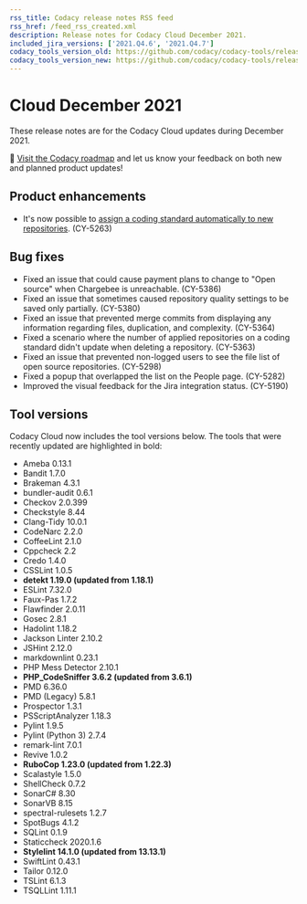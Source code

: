 ```yaml
---
rss_title: Codacy release notes RSS feed
rss_href: /feed_rss_created.xml
description: Release notes for Codacy Cloud December 2021.
included_jira_versions: ['2021.Q4.6', '2021.Q4.7']
codacy_tools_version_old: https://github.com/codacy/codacy-tools/releases/tag/4.0.22
codacy_tools_version_new: https://github.com/codacy/codacy-tools/releases/tag/4.0.54
---
```


# Cloud December 2021

These release notes are for the Codacy Cloud updates during December 2021.

📢 [Visit the Codacy roadmap](https://roadmap.codacy.com) and <span class="skip-vale">let us know</span> your feedback on both new and planned product updates!

## Product enhancements

-   It's now possible to [assign a coding standard automatically to new repositories](https://docs.codacy.com/organizations/using-a-coding-standard/#set-default). (CY-5263)

## Bug fixes

-   Fixed an issue that could cause payment plans to change to "Open source" when <span class="skip-vale">Chargebee</span> is unreachable. (CY-5386)
-   Fixed an issue that sometimes caused repository quality settings to be saved only <span class="skip-vale">partially</span>. (CY-5380)
-   Fixed an issue that prevented merge commits from displaying any information regarding files, duplication, and complexity. (CY-5364)
-   Fixed a scenario where the number of applied repositories on a coding standard didn't update when deleting a repository. (CY-5363)
-   Fixed an issue that prevented non-logged users to see the file list of open source repositories. (CY-5298)
-   Fixed a popup that overlapped the list on the People page. (CY-5282)
-   Improved the visual feedback for the Jira integration status. (CY-5190)

## Tool versions

Codacy Cloud now includes the tool versions below. The tools that were recently updated are highlighted in bold:

-   Ameba 0.13.1
-   Bandit 1.7.0
-   Brakeman 4.3.1
-   bundler-audit 0.6.1
-   Checkov 2.0.399
-   Checkstyle 8.44
-   Clang-Tidy 10.0.1
-   CodeNarc 2.2.0
-   CoffeeLint 2.1.0
-   Cppcheck 2.2
-   Credo 1.4.0
-   CSSLint 1.0.5
-   **detekt 1.19.0 (updated from 1.18.1)**
-   ESLint 7.32.0
-   Faux-Pas 1.7.2
-   Flawfinder 2.0.11
-   Gosec 2.8.1
-   Hadolint 1.18.2
-   Jackson Linter 2.10.2
-   JSHint 2.12.0
-   markdownlint 0.23.1
-   PHP Mess Detector 2.10.1
-   **PHP_CodeSniffer 3.6.2 (updated from 3.6.1)**
-   PMD 6.36.0
-   PMD (Legacy) 5.8.1
-   Prospector 1.3.1
-   PSScriptAnalyzer 1.18.3
-   Pylint 1.9.5
-   Pylint (Python 3) 2.7.4
-   remark-lint 7.0.1
-   Revive 1.0.2
-   **RuboCop 1.23.0 (updated from 1.22.3)**
-   Scalastyle 1.5.0
-   ShellCheck 0.7.2
-   SonarC# 8.30
-   SonarVB 8.15
-   spectral-rulesets 1.2.7
-   SpotBugs 4.1.2
-   SQLint 0.1.9
-   Staticcheck 2020.1.6
-   **Stylelint 14.1.0 (updated from 13.13.1)**
-   SwiftLint 0.43.1
-   Tailor 0.12.0
-   TSLint 6.1.3
-   TSQLLint 1.11.1
